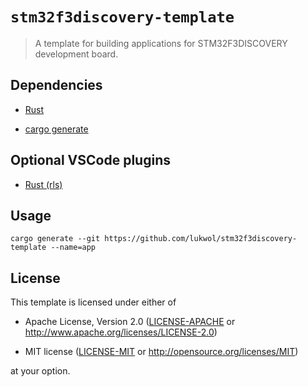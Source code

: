 # `stm32f3discovery-template`

> A template for building applications for STM32F3DISCOVERY development board.

## Dependencies

- [Rust](https://rustup.rs/)

- [cargo generate](https://github.com/ashleygwilliams/cargo-generate)

## Optional VSCode plugins

- [Rust (rls)](https://marketplace.visualstudio.com/items?itemName=rust-lang.rust)

## Usage

`cargo generate --git https://github.com/lukwol/stm32f3discovery-template --name=app`

## License

This template is licensed under either of

- Apache License, Version 2.0 ([LICENSE-APACHE](LICENSE-APACHE) or
  http://www.apache.org/licenses/LICENSE-2.0)

- MIT license ([LICENSE-MIT](LICENSE-MIT) or http://opensource.org/licenses/MIT)

at your option.
